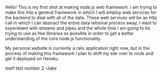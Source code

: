Hello!  This is my first shot at making node.js web framework.  I am trying to  make this into a general framework in which I will employ web services for the backend to deal with all of the data.  These web services will be an http call in which I can abstract the entire data retreival process away,  I want to experiment with streams and pipes and the whole time I am going to be trying to use as few libraries as possible in order to get a better understanding of the core node.js functionality.  

My personal website is currently a rails application right now, but in the process of making this framework I plan to shift my site over to node and get it deployed on Heroku.

test1
test number 2
-Jake
